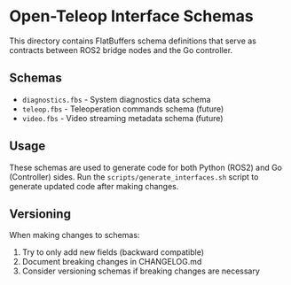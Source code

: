 # Open-Teleop Interface Schemas

This directory contains FlatBuffers schema definitions that serve as contracts between ROS2 bridge nodes and the Go controller.

## Schemas

- `diagnostics.fbs` - System diagnostics data schema
- `teleop.fbs` - Teleoperation commands schema (future)
- `video.fbs` - Video streaming metadata schema (future)

## Usage

These schemas are used to generate code for both Python (ROS2) and Go (Controller) sides.
Run the `scripts/generate_interfaces.sh` script to generate updated code after making changes.

## Versioning

When making changes to schemas:
1. Try to only add new fields (backward compatible)
2. Document breaking changes in CHANGELOG.md
3. Consider versioning schemas if breaking changes are necessary 